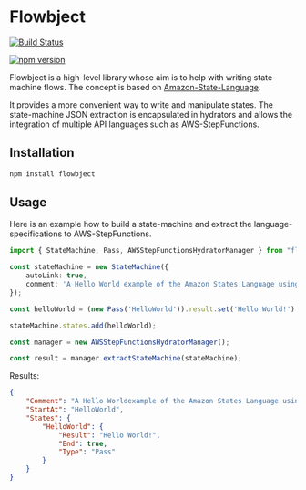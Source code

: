 # Flowbject

[![Build Status](https://travis-ci.org/alex20465/flowbject.svg?branch=master)](https://travis-ci.org/alex20465/flowbject)

[![npm version](https://badge.fury.io/js/flowbject.svg)](https://www.npmjs.com/package/flowbject)

Flowbject is a high-level library whose aim is to help with writing state-machine flows. The concept is based on [Amazon-State-Language](https://states-language.net/spec.html).

It provides a more convenient way to write and manipulate states. The state-machine JSON extraction is encapsulated in hydrators and allows the integration of multiple API languages such as AWS-StepFunctions.

## Installation

```bash
npm install flowbject
```

## Usage

Here is an example how to build a state-machine and extract the language-specifications to AWS-StepFunctions.

```typescript
import { StateMachine, Pass, AWSStepFunctionsHydratorManager } from "flowbject";

const stateMachine = new StateMachine({
    autoLink: true,
    comment: 'A Hello World example of the Amazon States Language using a Pass state'
});

const helloWorld = (new Pass('HelloWorld')).result.set('Hello World!')

stateMachine.states.add(helloWorld);

const manager = new AWSStepFunctionsHydratorManager();

const result = manager.extractStateMachine(stateMachine);
```

Results:

```json
{
    "Comment": "A Hello Worldexample of the Amazon States Language using a Pass state",
    "StartAt": "HelloWorld",
    "States": {
        "HelloWorld": {
            "Result": "Hello World!",
            "End": true,
            "Type": "Pass"
        }
    }
}
```